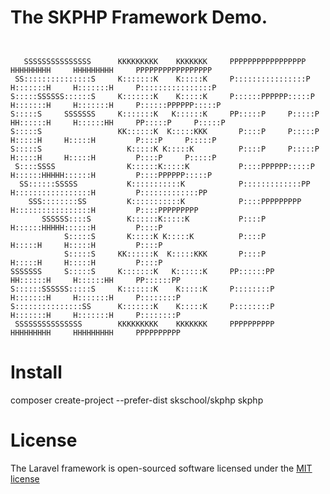 # The SKPHP Framework Demo.
<pre><code>
                                                                                                                          
   SSSSSSSSSSSSSSS      KKKKKKKKK    KKKKKKK     PPPPPPPPPPPPPPPPP        HHHHHHHHH     HHHHHHHHH     PPPPPPPPPPPPPPPPP   
 SS:::::::::::::::S     K:::::::K    K:::::K     P::::::::::::::::P       H:::::::H     H:::::::H     P::::::::::::::::P  
S:::::SSSSSS::::::S     K:::::::K    K:::::K     P::::::PPPPPP:::::P      H:::::::H     H:::::::H     P::::::PPPPPP:::::P 
S:::::S     SSSSSSS     K:::::::K   K::::::K     PP:::::P     P:::::P     HH::::::H     H::::::HH     PP:::::P     P:::::P
S:::::S                 KK::::::K  K:::::KKK       P::::P     P:::::P       H:::::H     H:::::H         P::::P     P:::::P
S:::::S                   K:::::K K:::::K          P::::P     P:::::P       H:::::H     H:::::H         P::::P     P:::::P
 S::::SSSS                K::::::K:::::K           P::::PPPPPP:::::P        H::::::HHHHH::::::H         P::::PPPPPP:::::P 
  SS::::::SSSSS           K:::::::::::K            P:::::::::::::PP         H:::::::::::::::::H         P:::::::::::::PP  
    SSS::::::::SS         K:::::::::::K            P::::PPPPPPPPP           H:::::::::::::::::H         P::::PPPPPPPPP    
       SSSSSS::::S        K::::::K:::::K           P::::P                   H::::::HHHHH::::::H         P::::P            
            S:::::S       K:::::K K:::::K          P::::P                   H:::::H     H:::::H         P::::P            
            S:::::S     KK::::::K  K:::::KKK       P::::P                   H:::::H     H:::::H         P::::P            
SSSSSSS     S:::::S     K:::::::K   K::::::K     PP::::::PP               HH::::::H     H::::::HH     PP::::::PP          
S::::::SSSSSS:::::S     K:::::::K    K:::::K     P::::::::P               H:::::::H     H:::::::H     P::::::::P          
S:::::::::::::::SS      K:::::::K    K:::::K     P::::::::P               H:::::::H     H:::::::H     P::::::::P          
 SSSSSSSSSSSSSSS        KKKKKKKKK    KKKKKKK     PPPPPPPPPP               HHHHHHHHH     HHHHHHHHH     PPPPPPPPPP     
</code></pre>

# Install
composer create-project --prefer-dist skschool/skphp skphp

# License

The Laravel framework is open-sourced software licensed under the <a href="http://opensource.org/licenses/MIT">MIT license</a>
